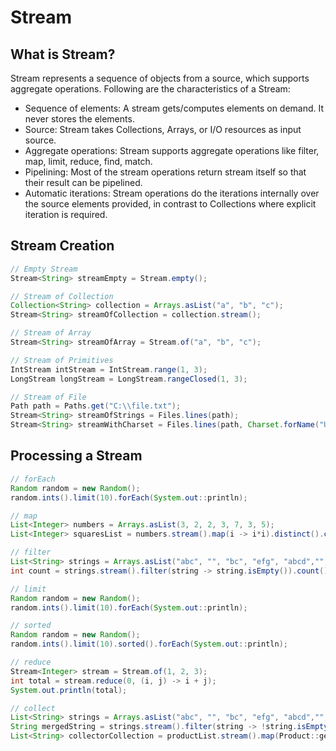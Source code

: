# Stream

## What is Stream?

Stream represents a sequence of objects from a source, which supports aggregate operations. Following are the characteristics of a Stream:

- Sequence of elements: A stream gets/computes elements on demand. It never stores the elements.
- Source: Stream takes Collections, Arrays, or I/O resources as input source.
- Aggregate operations: Stream supports aggregate operations like filter, map, limit, reduce, find, match.
- Pipelining: Most of the stream operations return stream itself so that their result can be pipelined.
- Automatic iterations: Stream operations do the iterations internally over the source elements provided, in contrast to Collections where explicit iteration is required.


## Stream Creation

```java
// Empty Stream
Stream<String> streamEmpty = Stream.empty();

// Stream of Collection
Collection<String> collection = Arrays.asList("a", "b", "c");
Stream<String> streamOfCollection = collection.stream();

// Stream of Array
Stream<String> streamOfArray = Stream.of("a", "b", "c");

// Stream of Primitives
IntStream intStream = IntStream.range(1, 3);
LongStream longStream = LongStream.rangeClosed(1, 3);

// Stream of File
Path path = Paths.get("C:\\file.txt");
Stream<String> streamOfStrings = Files.lines(path);
Stream<String> streamWithCharset = Files.lines(path, Charset.forName("UTF-8"));
```


## Processing a Stream

```java
// forEach
Random random = new Random();
random.ints().limit(10).forEach(System.out::println);

// map
List<Integer> numbers = Arrays.asList(3, 2, 2, 3, 7, 3, 5);
List<Integer> squaresList = numbers.stream().map(i -> i*i).distinct().collect(Collectors.toList());

// filter
List<String> strings = Arrays.asList("abc", "", "bc", "efg", "abcd","", "jkl");
int count = strings.stream().filter(string -> string.isEmpty()).count();

// limit
Random random = new Random();
random.ints().limit(10).forEach(System.out::println);

// sorted
Random random = new Random();
random.ints().limit(10).sorted().forEach(System.out::println);

// reduce
Stream<Integer> stream = Stream.of(1, 2, 3);
int total = stream.reduce(0, (i, j) -> i + j);
System.out.println(total);

// collect
List<String> strings = Arrays.asList("abc", "", "bc", "efg", "abcd","", "jkl");
String mergedString = strings.stream().filter(string -> !string.isEmpty()).collect(Collectors.joining(", "));
List<String> collectorCollection = productList.stream().map(Product::getName).collect(Collectors.toList());
```